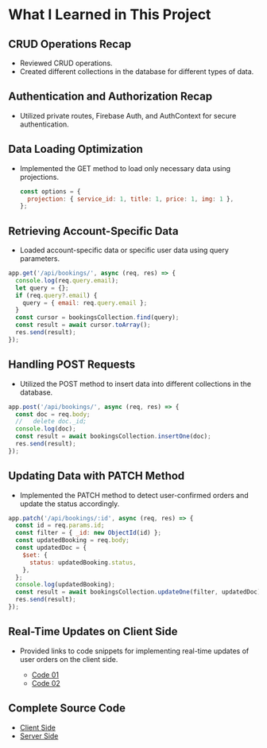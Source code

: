 # What I Learned in This Project

## CRUD Operations Recap

- Reviewed CRUD operations.
- Created different collections in the database for different types of data.

## Authentication and Authorization Recap

- Utilized private routes, Firebase Auth, and AuthContext for secure authentication.

## Data Loading Optimization

- Implemented the GET method to load only necessary data using projections.
  ```javascript
  const options = {
    projection: { service_id: 1, title: 1, price: 1, img: 1 },
  };
  ```

## Retrieving Account-Specific Data

- Loaded account-specific data or specific user data using query parameters.

```javascript
app.get('/api/bookings/', async (req, res) => {
  console.log(req.query.email);
  let query = {};
  if (req.query?.email) {
    query = { email: req.query.email };
  }
  const cursor = bookingsCollection.find(query);
  const result = await cursor.toArray();
  res.send(result);
});
```

## Handling POST Requests

- Utilized the POST method to insert data into different collections in the database.

```javascript
app.post('/api/bookings/', async (req, res) => {
  const doc = req.body;
  //   delete doc._id;
  console.log(doc);
  const result = await bookingsCollection.insertOne(doc);
  res.send(result);
});
```

## Updating Data with PATCH Method

- Implemented the PATCH method to detect user-confirmed orders and update the status accordingly.

```javascript
app.patch('/api/bookings/:id', async (req, res) => {
  const id = req.params.id;
  const filter = { _id: new ObjectId(id) };
  const updatedBooking = req.body;
  const updatedDoc = {
    $set: {
      status: updatedBooking.status,
    },
  };
  console.log(updatedBooking);
  const result = await bookingsCollection.updateOne(filter, updatedDoc);
  res.send(result);
});
```

## Real-Time Updates on Client Side

- Provided links to code snippets for implementing real-time updates of user orders on the client side.

  - [Code 01](https://github.dev/ahnaf4D/ph-car-doctor-client-homePage/tree/main/src/Pages/BookingDetails)
  - [Code 02](https://github.dev/ahnaf4D/ph-car-doctor-client-homePage/tree/main/src/Pages/BookingDetails)
## Complete Source Code
- [Client Side](https://github.com/ahnaf4D/ph-car-doctor-client-homePage/)
- [Server Side](https://github.com/ahnaf4D/ph-car-doctors-server)
